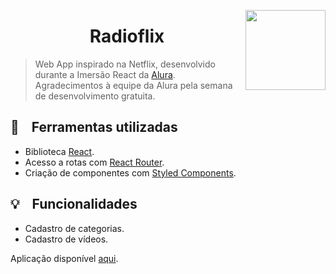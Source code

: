 <p>
  <img align="right" width="128" height="128" src="https://radioflix.vercel.app/static/media/radiohead.6f0bf90c.png">
<h1 align="center"> Radioflix </h1>
</p>


> Web App inspirado na Netflix, desenvolvido durante a Imersão React da [Alura](https://www.alura.com.br/). Agradecimentos à equipe da Alura pela semana de desenvolvimento gratuita.

## :wrench: &nbsp;&nbsp; Ferramentas utilizadas

- Biblioteca [React](https://github.com/facebook/react).
- Acesso a rotas com [React Router](https://github.com/ReactTraining/react-router).
- Criação de componentes com [Styled Components](https://github.com/styled-components/styled-components).

## :bulb: &nbsp;&nbsp; Funcionalidades

- Cadastro de categorias.
- Cadastro de vídeos.

Aplicação disponível [aqui](https://radioflix.vercel.app/).
